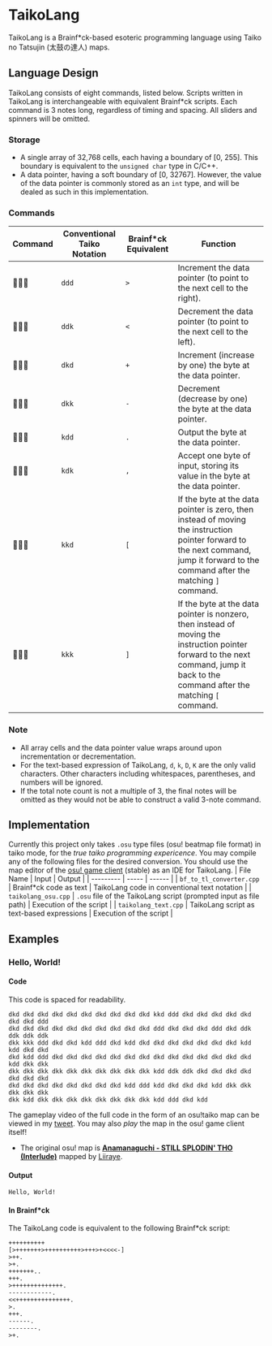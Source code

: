 # TaikoLang
TaikoLang is a Brainf*ck-based esoteric programming language using Taiko no Tatsujin (太鼓の達人) maps.


## Language Design
TaikoLang consists of eight commands, listed below. Scripts written in TaikoLang is interchangeable with equivalent Brainf*ck scripts. Each command is 3 notes long, regardless of timing and spacing. All sliders and spinners will be omitted.

### Storage
- A single array of 32,768 cells, each having a boundary of [0, 255]. This boundary is equivalent to the `unsigned char` type in C/C++.
- A data pointer, having a soft boundary of [0, 32767]. However, the value of the data pointer is commonly stored as an `int` type, and will be dealed as such in this implementation.

### Commands
| Command | Conventional Taiko Notation | Brainf*ck Equivalent | Function |
| ------- | --------------------------- | -------------------- | -------- |
| 🔴🔴🔴 | `ddd` | `>` | Increment the data pointer (to point to the next cell to the right). |
| 🔴🔴🔵 | `ddk` | `<` | Decrement the data pointer (to point to the next cell to the left). |
| 🔴🔵🔴 | `dkd` | `+` | Increment (increase by one) the byte at the data pointer. |
| 🔴🔵🔵 | `dkk` | `-` | Decrement (decrease by one) the byte at the data pointer. |
| 🔵🔴🔴 | `kdd` | `.` | Output the byte at the data pointer. |
| 🔵🔴🔵 | `kdk` | `,` | Accept one byte of input, storing its value in the byte at the data pointer. |
| 🔵🔵🔴 | `kkd` | `[` | If the byte at the data pointer is zero, then instead of moving the instruction pointer forward to the next command, jump it forward to the command after the matching `]` command. |
| 🔵🔵🔵 | `kkk` | `]` | If the byte at the data pointer is nonzero, then instead of moving the instruction pointer forward to the next command, jump it back to the command after the matching `[` command. |

### Note
- All array cells and the data pointer value wraps around upon incrementation or decrementation.
- For the text-based expression of TaikoLang, `d`, `k`, `D`, `K` are the only valid characters. Other characters including whitespaces, parentheses, and numbers will be ignored.
- If the total note count is not a multiple of 3, the final notes will be omitted as they would not be able to construct a valid 3-note command.


## Implementation
Currently this project only takes `.osu` type files (osu! beatmap file format) in taiko mode, for the _true taiko programming expericence_. You may compile any of the following files for the desired conversion. You should use the map editor of the [osu! game client](https://osu.ppy.sh/home/download) (stable) as an IDE for TaikoLang.
| File Name | Input | Output |
| --------- | ----- | ------ |
| `bf_to_tl_converter.cpp` | Brainf*ck code as text | TaikoLang code in conventional text notation |
| `taikolang_osu.cpp` | `.osu` file of the TaikoLang script (prompted input as file path) | Execution of the script |
| `taikolang_text.cpp` | TaikoLang script as text-based expressions | Execution of the script |


## Examples
### Hello, World!
#### Code
This code is spaced for readability.
```
dkd dkd dkd dkd dkd dkd dkd dkd dkd dkd kkd ddd dkd dkd dkd dkd dkd dkd dkd ddd
dkd dkd dkd dkd dkd dkd dkd dkd dkd dkd ddd dkd dkd dkd ddd dkd ddk ddk ddk ddk
dkk kkk ddd dkd dkd kdd ddd dkd kdd dkd dkd dkd dkd dkd dkd dkd kdd kdd dkd dkd
dkd kdd ddd dkd dkd dkd dkd dkd dkd dkd dkd dkd dkd dkd dkd dkd dkd kdd dkk dkk
dkk dkk dkk dkk dkk dkk dkk dkk dkk dkk kdd ddk ddk dkd dkd dkd dkd dkd dkd dkd
dkd dkd dkd dkd dkd dkd dkd dkd kdd ddd kdd dkd dkd dkd kdd dkk dkk dkk dkk dkk
dkk kdd dkk dkk dkk dkk dkk dkk dkk dkk kdd ddd dkd kdd
```

The gameplay video of the full code in the form of an osu!taiko map can be viewed in my [tweet](https://twitter.com/ye_osu/status/1487819314124103681?s=20&t=W3yS92ToHIEd26ftLNKEiQ). You may also _play_ the map in the osu! game client itself!
- The original osu! map is __[Anamanaguchi - STILL SPLODIN' THO (Interlude)](https://osu.ppy.sh/beatmapsets/104151#taiko/274500)__ mapped by [Liiraye](https://osu.ppy.sh/users/1280641).

#### Output
`Hello, World!`

#### In Brainf*ck
The TaikoLang code is equivalent to the following Brainf*ck script:
```
++++++++++
[>+++++++>++++++++++>+++>+<<<<-]
>++.
>+.
+++++++..
+++.
>++++++++++++++.
------------.
<<+++++++++++++++.
>.
+++.
------.
--------.
>+.
```
